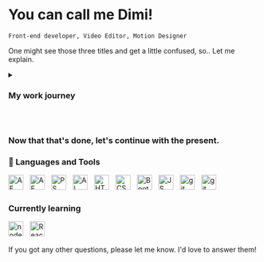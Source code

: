 # You can call me Dimi!
`Front-end developer, Video Editor, Motion Designer`

One might see those three titles and get a little confused, so.. Let me explain.

<details>
 <summary><h3>My work journey</h3></summary>

I've worked as a freelance Motion and Graphic Designer for a few years. 
<br> Last professional work experience, I worked as a video production specialist for almost 4 years. Planning, creating and editing videos including motion and sound design. Working on every detail including lighting setup, from concept to completion. In the past I've worked on projects with a lot of clients, locally and globaly - whether through my main job or freelance. Also worked on big events like allweb.mk and allweb.al. Additionally, I have completed a graphic design academy, where I was working on real-life projects, studying everything about digital. <br> <b>You can check some of my video production work in my repos!</b></details>

<br>

### Now that that's done, let's continue with the present.


### 🧰 Languages and Tools

<img align="left" alt="AE" width="30px" style="padding-right:10px;" src="https://cdn.jsdelivr.net/gh/devicons/devicon/icons/aftereffects/aftereffects-plain.svg" />
<img align="left" alt="AE" width="30px" style="padding-right:10px;" src="https://cdn.jsdelivr.net/gh/devicons/devicon/icons/premierepro/premierepro-plain.svg" />
<img align="left" alt="PS" width="30px" style="padding-right:10px;" src="https://cdn.jsdelivr.net/gh/devicons/devicon/icons/photoshop/photoshop-plain.svg" />
<img align="left" alt="AI" width="30px" style="padding-right:10px;" src="https://cdn.jsdelivr.net/gh/devicons/devicon/icons/illustrator/illustrator-plain.svg" />
<img align="left" alt="HTML" width="30px" style="padding-right:10px;" src="https://cdn.jsdelivr.net/gh/devicons/devicon/icons/html5/html5-plain.svg" />
<img align="left" alt="CSS3" width="30px" style="padding-right:10px;" src="https://cdn.jsdelivr.net/gh/devicons/devicon/icons/css3/css3-plain.svg" />
<img align="left" alt="Bootstrap" width="30px" style="padding-right:10px;" src="https://cdn.jsdelivr.net/gh/devicons/devicon/icons/bootstrap/bootstrap-original.svg" />
<img align="left" alt="JS" width="30px" style="padding-right:10px;" src="https://cdn.jsdelivr.net/gh/devicons/devicon/icons/javascript/javascript-plain.svg" />
<img align="left" alt="git" width="30px" style="padding-right:10px;" src="https://cdn.jsdelivr.net/gh/devicons/devicon/icons/git/git-original.svg" />
<img align="left" alt="git" width="30px" style="padding-right:10px;" src="https://cdn.jsdelivr.net/gh/devicons/devicon/icons/vscode/vscode-original.svg" />
<br />


#

### Currently learning
<img align="left" alt="nodeJS" width="30px" style="padding-right:10px;" src="https://cdn.jsdelivr.net/gh/devicons/devicon/icons/nodejs/nodejs-original.svg" />
<img align="left" alt="React" width="30px" style="padding-right:10px;" src="https://cdn.jsdelivr.net/gh/devicons/devicon/icons/react/react-original.svg" /><br />



<br />


If you got any other questions, please let me know. I'd love to answer them!
